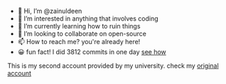 

- 👋 Hi, I’m @zainuldeen
- 👀 I’m interested in anything that involves coding
- 🌱 I’m currently learning how to ruin things
- 💞️ I’m looking to collaborate on open-source
- 📫 How to reach me? you're already here!
- 😀 fun fact! I did 3812 commits in one day [see how](https://github.com/zain-ul-din-zafar/medicine-crawler?tab=readme-ov-file#faq)

This is my second account provided by my university. check my [original account](https://github.com/Zain-ul-din)
